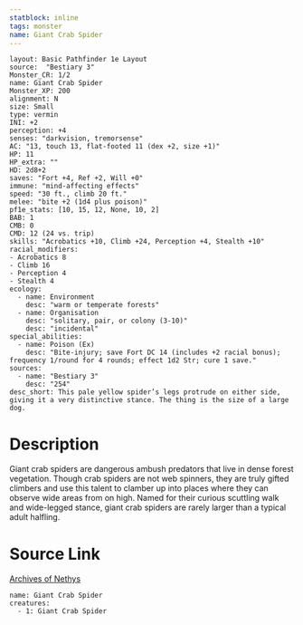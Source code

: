 ```yaml
---
statblock: inline
tags: monster
name: Giant Crab Spider
---
```

```statblock
layout: Basic Pathfinder 1e Layout
source:  "Bestiary 3"
Monster_CR: 1/2
name: Giant Crab Spider
Monster_XP: 200
alignment: N
size: Small
type: vermin
INI: +2
perception: +4
senses: "darkvision, tremorsense"
AC: "13, touch 13, flat-footed 11 (dex +2, size +1)"
HP: 11
HP_extra: ""
HD: 2d8+2
saves: "Fort +4, Ref +2, Will +0"
immune: "mind-affecting effects"
speed: "30 ft., climb 20 ft."
melee: "bite +2 (1d4 plus poison)"
pf1e_stats: [10, 15, 12, None, 10, 2]
BAB: 1
CMB: 0
CMD: 12 (24 vs. trip)
skills: "Acrobatics +10, Climb +24, Perception +4, Stealth +10"
racial_modifiers:
- Acrobatics 8
- Climb 16
- Perception 4
- Stealth 4
ecology:
  - name: Environment
    desc: "warm or temperate forests"
  - name: Organisation
    desc: "solitary, pair, or colony (3-10)"
    desc: "incidental"
special_abilities:
  - name: Poison (Ex)
    desc: "Bite-injury; save Fort DC 14 (includes +2 racial bonus); frequency 1/round for 4 rounds; effect 1d2 Str; cure 1 save."
sources:
  - name: "Bestiary 3"
    desc: "254"
desc_short: This pale yellow spider’s legs protrude on either side, giving it a very distinctive stance. The thing is the size of a large dog.
```
# Description
Giant crab spiders are dangerous ambush predators that live in dense forest vegetation. Though crab spiders are not web spinners, they are truly gifted climbers and use this talent to clamber up into places where they can observe wide areas from on high. Named for their curious scuttling walk and wide-legged stance, giant crab spiders are rarely larger than a typical adult halfling.
# Source Link
[Archives of Nethys](https://aonprd.com/MonsterDisplay.aspx?ItemName=Giant%20Crab%20Spider)
```encounter-table
name: Giant Crab Spider
creatures:
  - 1: Giant Crab Spider
```
